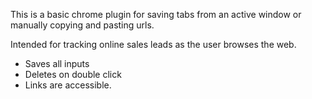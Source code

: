 This is a basic chrome plugin for saving tabs from an active window or manually copying and pasting urls.

Intended for tracking online sales leads as the user browses the web.

- Saves all inputs
- Deletes on double click
- Links are accessible.
